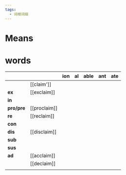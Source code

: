 ```yaml
---
tags:
  - 词根词缀
---
```

# Means

# words
|             |              | **ion** | **al** | **able** | **ant** | **ate** |
| ----------- | ------------ | ------- | ------ | -------- | ------- | ------- |
|             | [[claim']]   |         |        |          |         |         |
| **ex**      | [[exclaim]]  |         |        |          |         |         |
| **in**      |              |         |        |          |         |         |
| **pro/pre** | [[proclaim]] |         |        |          |         |         |
| **re**      | [[reclaim]]  |         |        |          |         |         |
| **con**     |              |         |        |          |         |         |
| **dis**     | [[disclaim]] |         |        |          |         |         |
| **sub**     |              |         |        |          |         |         |
| **sus**     |              |         |        |          |         |         |
| **ad**      | [[acclaim]]  |         |        |          |         |         |
|             | [[declaim]]  |         |        |          |         |         |
|             |              |         |        |          |         |         |
